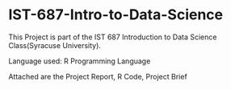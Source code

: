 # IST-687-Intro-to-Data-Science

This Project is part of the IST 687 Introduction to Data Science Class(Syracuse University).

Language used: R Programming Language

Attached are the Project Report, R Code, Project Brief
